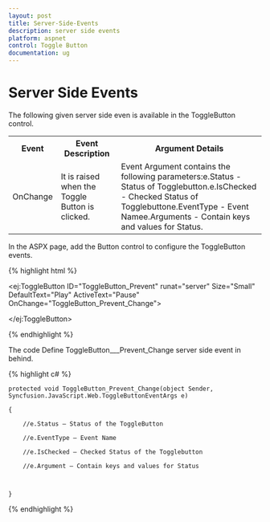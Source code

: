 ```yaml
---
layout: post
title: Server-Side-Events
description: server side events
platform: aspnet
control: Toggle Button
documentation: ug
---
```


# Server Side Events

The following given server side even is available in the ToggleButton control.

<table>
<tr>
<th>
Event</th><th>
Event Description</th><th>
Argument Details</th></tr>
<tr>
<td>
OnChange</td><td>
It is raised when the Toggle Button is clicked.</td><td>
Event Argument contains the following parameters:e.Status - Status of Togglebutton.e.IsChecked - Checked Status of Togglebuttone.EventType - Event Namee.Arguments - Contain keys and values for Status.</td></tr>
</table>


 In the ASPX page, add the Button control to configure the ToggleButton events.

{% highlight html %}

<ej:ToggleButton ID="ToggleButton_Prevent" runat="server" Size="Small" DefaultText="Play" ActiveText="Pause" OnChange="ToggleButton_Prevent_Change">

</ej:ToggleButton>





{% endhighlight %}

The code Define ToggleButton___Prevent_Change server side event in behind.

{% highlight c# %}

    protected void ToggleButton_Prevent_Change(object Sender, Syncfusion.JavaScript.Web.ToggleButtonEventArgs e)

    {

        //e.Status – Status of the ToggleButton

        //e.EventType – Event Name

        //e.IsChecked – Checked Status of the Togglebutton

        //e.Argument – Contain keys and values for Status



    }



{% endhighlight %}







